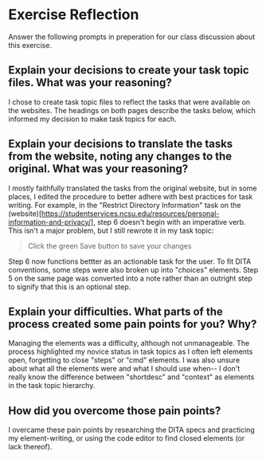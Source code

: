 # Exercise Reflection

Answer the following prompts in preperation for our class discussion about this exercise.

## Explain your decisions to create your task topic files. What was your reasoning?
I chose to create task topic files to reflect the tasks that were available on the websites. The headings on both pages describe the tasks below, which informed my decision to make task topics for each.

## Explain your decisions to translate the tasks from the website, noting any changes to the original. What was your reasoning?
I mostly faithfully translated the tasks from the original website, but in some places, I edited the procedure to better adhere with best practices for task writing.
For example, in the "Restrict Directory Information" task on the (website)[https://studentservices.ncsu.edu/resources/personal-information-and-privacy/], step 6 doesn't begin with an imperative verb. This isn't a major problem, but I still rewrote it in my task topic:

>Click the green <uicontrol>Save</uicontrol> button to save your changes</cmd>

Step 6 now functions bettter as an actionable task for the user.
To fit DITA conventions, some steps were also broken up into "choices" elements. Step 5 on the same page was converted into a note rather than an outright step to signify that this is an optional step. 

## Explain your difficulties. What parts of the process created some pain points for you? Why?
Managing the elements was a difficulty, although not unmanageable. The process highlighted my novice status in task topics as I often left elements open, forgetting to close "steps" or "cmd" elements. I was also unsure about what all the elements were and what I should use when-- I don't really know the difference between "shortdesc" and "context" as elements in the task topic hierarchy.

## How did you overcome those pain points?
I overcame these pain points by researching the DITA specs and practicing my element-writing, or using the code editor to find closed elements (or lack thereof).
